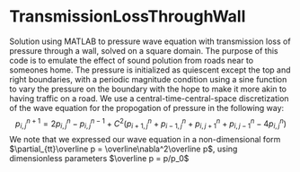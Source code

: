 # TransmissionLossThroughWall
Solution using MATLAB to pressure wave equation with transmission loss of pressure through a wall, solved on a square domain. The purpose of this code is to emulate the effect of sound polution from roads near to someones home. The pressure is initialized as quiescent except the top and right boundaries, with a periodic magnitude condition using a sine function to vary the pressure on the boundary with the hope to make it more akin to having traffic on a road. We use a central-time-central-space discretization of the wave equation for the propogation of pressure in the following way:
$$p_{i,j}^{n+1} = 2p_{i,j}^n - p_{i,j}^{n-1} + C^2 \left( p_{i+1,j}^n + p_{i-1,j}^n + p_{i,j+1}^n + p_{i,j-1}^n - 4p_{i,j}^n \right)$$
We note that we expressed our wave equation in a non-dimensional form $\partial_{tt}\overline p = \overline\nabla^2\overline p$, using dimensionless parameters $\overline p = p/p_0$
